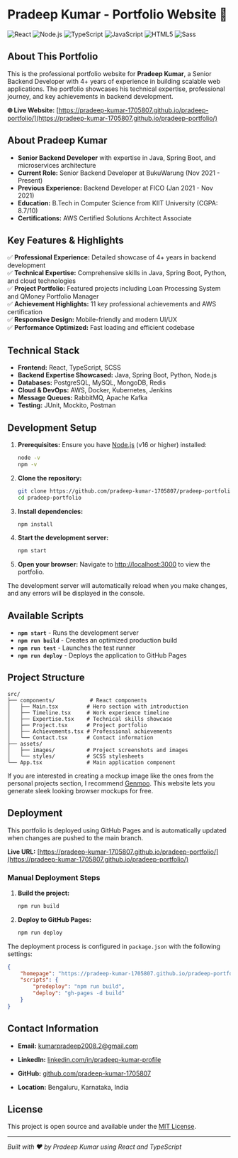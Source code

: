 # Pradeep Kumar - Portfolio Website 🚀

![React](https://img.shields.io/badge/React-20232A?style=for-the-badge&logo=react&logoColor=61DAFB) ![Node.js](https://img.shields.io/badge/Node%20js-339933?style=for-the-badge&logo=nodedotjs&logoColor=white) ![TypeScript](https://img.shields.io/badge/typescript-%23007ACC.svg?style=for-the-badge&logo=typescript&logoColor=white) ![JavaScript](https://img.shields.io/badge/JavaScript-323330?style=for-the-badge&logo=javascript&logoColor=F7DF1E) ![HTML5](https://img.shields.io/badge/HTML5-E34F26?style=for-the-badge&logo=html5&logoColor=white) ![Sass](https://img.shields.io/badge/Sass-CC6699?style=for-the-badge&logo=sass&logoColor=white)

## About This Portfolio

This is the professional portfolio website for **Pradeep Kumar**, a Senior Backend Developer with 4+ years of experience in building scalable web applications. The portfolio showcases his technical expertise, professional journey, and key achievements in backend development.

**🌐 Live Website:** [https://pradeep-kumar-1705807.github.io/pradeep-portfolio/](https://pradeep-kumar-1705807.github.io/pradeep-portfolio/)

## About Pradeep Kumar

- **Senior Backend Developer** with expertise in Java, Spring Boot, and microservices architecture
- **Current Role:** Senior Backend Developer at BukuWarung (Nov 2021 - Present)
- **Previous Experience:** Backend Developer at FICO (Jan 2021 - Nov 2021)
- **Education:** B.Tech in Computer Science from KIIT University (CGPA: 8.7/10)
- **Certifications:** AWS Certified Solutions Architect Associate

## Key Features & Highlights

✅ **Professional Experience:** Detailed showcase of 4+ years in backend development  
✅ **Technical Expertise:** Comprehensive skills in Java, Spring Boot, Python, and cloud technologies  
✅ **Project Portfolio:** Featured projects including Loan Processing System and QMoney Portfolio Manager  
✅ **Achievement Highlights:** 11 key professional achievements and AWS certification  
✅ **Responsive Design:** Mobile-friendly and modern UI/UX  
✅ **Performance Optimized:** Fast loading and efficient codebase  

## Technical Stack

- **Frontend:** React, TypeScript, SCSS
- **Backend Expertise Showcased:** Java, Spring Boot, Python, Node.js
- **Databases:** PostgreSQL, MySQL, MongoDB, Redis
- **Cloud & DevOps:** AWS, Docker, Kubernetes, Jenkins
- **Message Queues:** RabbitMQ, Apache Kafka
- **Testing:** JUnit, Mockito, Postman  

## Development Setup

1. **Prerequisites:** Ensure you have [Node.js](https://nodejs.org/) (v16 or higher) installed:

    ```bash
    node -v
    npm -v
    ```

2. **Clone the repository:**

    ```bash
    git clone https://github.com/pradeep-kumar-1705807/pradeep-portfolio.git
    cd pradeep-portfolio
    ```

3. **Install dependencies:**

    ```bash
    npm install
    ```

4. **Start the development server:**

    ```bash
    npm start
    ```

5. **Open your browser:** Navigate to [http://localhost:3000](http://localhost:3000) to view the portfolio.

The development server will automatically reload when you make changes, and any errors will be displayed in the console.

## Available Scripts

- **`npm start`** - Runs the development server
- **`npm run build`** - Creates an optimized production build
- **`npm run test`** - Launches the test runner
- **`npm run deploy`** - Deploys the application to GitHub Pages

## Project Structure

```
src/
├── components/           # React components
│   ├── Main.tsx         # Hero section with introduction
│   ├── Timeline.tsx     # Work experience timeline
│   ├── Expertise.tsx    # Technical skills showcase
│   ├── Project.tsx      # Project portfolio
│   ├── Achievements.tsx # Professional achievements
│   └── Contact.tsx      # Contact information
├── assets/
│   ├── images/          # Project screenshots and images
│   └── styles/          # SCSS stylesheets
└── App.tsx              # Main application component
```

If you are interested in creating a mockup image like the ones from the personal projects section, I recommend [Genmoo](https://gemoo.com/tools/browser-mockup-generator/). This website lets you generate sleek looking browser mockups for free.

## Deployment

This portfolio is deployed using GitHub Pages and is automatically updated when changes are pushed to the main branch.

**Live URL:** [https://pradeep-kumar-1705807.github.io/pradeep-portfolio/](https://pradeep-kumar-1705807.github.io/pradeep-portfolio/)

### Manual Deployment Steps

1. **Build the project:**

    ```bash
    npm run build
    ```

2. **Deploy to GitHub Pages:**

    ```bash
    npm run deploy
    ```

The deployment process is configured in `package.json` with the following settings:

```json
{
    "homepage": "https://pradeep-kumar-1705807.github.io/pradeep-portfolio",
    "scripts": {
        "predeploy": "npm run build",
        "deploy": "gh-pages -d build"
    }
}
```

## Contact Information

- **Email:** kumarpradeep2008.2@gmail.com

- **LinkedIn:** [linkedin.com/in/pradeep-kumar-profile](https://linkedin.com/in/pradeep-kumar-profile)
- **GitHub:** [github.com/pradeep-kumar-1705807](https://github.com/pradeep-kumar-1705807)
- **Location:** Bengaluru, Karnataka, India

## License

This project is open source and available under the [MIT License](LICENSE).

---

*Built with ❤️ by Pradeep Kumar using React and TypeScript*